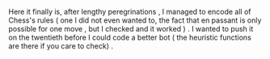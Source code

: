 Here it finally is, after lengthy peregrinations , I managed to encode all of Chess's rules ( one I did not even wanted to, the fact that en passant is only possible for one move , but I checked and it worked ) .
I wanted to push it on the twentieth before I could code a better bot ( the heuristic functions are there if you care to check) .
